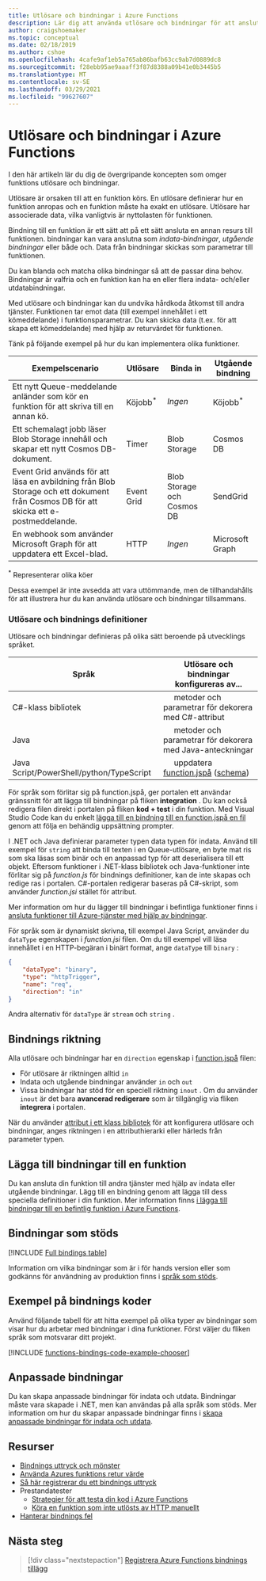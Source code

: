 ```yaml
---
title: Utlösare och bindningar i Azure Functions
description: Lär dig att använda utlösare och bindningar för att ansluta din Azure-funktion till online-händelser och molnbaserade tjänster.
author: craigshoemaker
ms.topic: conceptual
ms.date: 02/18/2019
ms.author: cshoe
ms.openlocfilehash: 4cafe9af1eb5a765ab86bafb63cc9ab7d0889dc8
ms.sourcegitcommit: f28ebb95ae9aaaff3f87d8388a09b41e0b3445b5
ms.translationtype: MT
ms.contentlocale: sv-SE
ms.lasthandoff: 03/29/2021
ms.locfileid: "99627607"
---
```

# <a name="azure-functions-triggers-and-bindings-concepts"></a>Utlösare och bindningar i Azure Functions

I den här artikeln lär du dig de övergripande koncepten som omger funktions utlösare och bindningar.

Utlösare är orsaken till att en funktion körs. En utlösare definierar hur en funktion anropas och en funktion måste ha exakt en utlösare. Utlösare har associerade data, vilka vanligtvis är nyttolasten för funktionen. 

Bindning till en funktion är ett sätt att på ett sätt ansluta en annan resurs till funktionen. bindningar kan vara anslutna som *indata-bindningar*, *utgående bindningar* eller både och. Data från bindningar skickas som parametrar till funktionen.

Du kan blanda och matcha olika bindningar så att de passar dina behov. Bindningar är valfria och en funktion kan ha en eller flera indata- och/eller utdatabindningar.

Med utlösare och bindningar kan du undvika hårdkoda åtkomst till andra tjänster. Funktionen tar emot data (till exempel innehållet i ett kömeddelande) i funktionsparametrar. Du kan skicka data (t.ex. för att skapa ett kömeddelande) med hjälp av returvärdet för funktionen. 

Tänk på följande exempel på hur du kan implementera olika funktioner.

| Exempelscenario | Utlösare | Binda in | Utgående bindning |
|-------------|---------|---------------|----------------|
| Ett nytt Queue-meddelande anländer som kör en funktion för att skriva till en annan kö. | Köjobb<sup>*</sup> | *Ingen* | Köjobb<sup>*</sup> |
|Ett schemalagt jobb läser Blob Storage innehåll och skapar ett nytt Cosmos DB-dokument. | Timer | Blob Storage | Cosmos DB |
|Event Grid används för att läsa en avbildning från Blob Storage och ett dokument från Cosmos DB för att skicka ett e-postmeddelande. | Event Grid | Blob Storage och Cosmos DB | SendGrid |
| En webhook som använder Microsoft Graph för att uppdatera ett Excel-blad. | HTTP | *Ingen* | Microsoft Graph |

<sup>\*</sup> Representerar olika köer

Dessa exempel är inte avsedda att vara uttömmande, men de tillhandahålls för att illustrera hur du kan använda utlösare och bindningar tillsammans.

###  <a name="trigger-and-binding-definitions"></a>Utlösare och bindnings definitioner

Utlösare och bindningar definieras på olika sätt beroende på utvecklings språket.

| Språk | Utlösare och bindningar konfigureras av... |
|-------------|--------------------------------------------|
| C#-klass bibliotek | &nbsp;&nbsp;&nbsp;&nbsp;&nbsp;metoder och parametrar för dekorera med C#-attribut |
| Java | &nbsp;&nbsp;&nbsp;&nbsp;&nbsp;metoder och parametrar för dekorera med Java-anteckningar  | 
| Java Script/PowerShell/python/TypeScript | &nbsp;&nbsp;&nbsp;&nbsp;&nbsp;uppdatera [function.jspå](./functions-reference.md) ([schema](http://json.schemastore.org/function)) |

För språk som förlitar sig på function.jspå, ger portalen ett användar gränssnitt för att lägga till bindningar på fliken **integration** . Du kan också redigera filen direkt i portalen på fliken **kod + test** i din funktion. Med Visual Studio Code kan du enkelt [lägga till en bindning till en function.jspå en fil](functions-develop-vs-code.md?tabs=nodejs#add-a-function-to-your-project) genom att följa en behändig uppsättning prompter. 

I .NET och Java definierar parameter typen data typen för indata. Använd till exempel för `string` att binda till texten i en Queue-utlösare, en byte mat ris som ska läsas som binär och en anpassad typ för att deserialisera till ett objekt. Eftersom funktioner i .NET-klass bibliotek och Java-funktioner inte förlitar sig på *function.js* för bindnings definitioner, kan de inte skapas och redige ras i portalen. C#-portalen redigerar baseras på C#-skript, som använder *function.jsi* stället för attribut.

Mer information om hur du lägger till bindningar i befintliga funktioner finns i [ansluta funktioner till Azure-tjänster med hjälp av bindningar](add-bindings-existing-function.md).

För språk som är dynamiskt skrivna, till exempel Java Script, använder du `dataType` egenskapen i *function.jsi* filen. Om du till exempel vill läsa innehållet i en HTTP-begäran i binärt format, ange `dataType` till `binary` :

```json
{
    "dataType": "binary",
    "type": "httpTrigger",
    "name": "req",
    "direction": "in"
}
```

Andra alternativ för `dataType` är `stream` och `string` .

## <a name="binding-direction"></a>Bindnings riktning

Alla utlösare och bindningar har en `direction` egenskap i [function.jspå](./functions-reference.md) filen:

- För utlösare är riktningen alltid `in`
- Indata och utgående bindningar använder `in` och `out`
- Vissa bindningar har stöd för en speciell riktning `inout` . Om du använder `inout` är det bara **avancerad redigerare** som är tillgänglig via fliken **integrera** i portalen.

När du använder [attribut i ett klass bibliotek](functions-dotnet-class-library.md) för att konfigurera utlösare och bindningar, anges riktningen i en attributhierarki eller härleds från parameter typen.

## <a name="add-bindings-to-a-function"></a>Lägga till bindningar till en funktion

Du kan ansluta din funktion till andra tjänster med hjälp av indata eller utgående bindningar. Lägg till en bindning genom att lägga till dess speciella definitioner i din funktion. Mer information finns [i lägga till bindningar till en befintlig funktion i Azure Functions](add-bindings-existing-function.md).  

## <a name="supported-bindings"></a>Bindningar som stöds

[!INCLUDE [Full bindings table](../../includes/functions-bindings.md)]

Information om vilka bindningar som är i för hands version eller som godkänns för användning av produktion finns i [språk som stöds](supported-languages.md).

## <a name="bindings-code-examples"></a>Exempel på bindnings koder

Använd följande tabell för att hitta exempel på olika typer av bindningar som visar hur du arbetar med bindningar i dina funktioner. Först väljer du fliken språk som motsvarar ditt projekt. 

[!INCLUDE [functions-bindings-code-example-chooser](../../includes/functions-bindings-code-example-chooser.md)]

## <a name="custom-bindings"></a>Anpassade bindningar

Du kan skapa anpassade bindningar för indata och utdata. Bindningar måste vara skapade i .NET, men kan användas på alla språk som stöds. Mer information om hur du skapar anpassade bindningar finns i [skapa anpassade bindningar för indata och utdata](https://github.com/Azure/azure-webjobs-sdk/wiki/Creating-custom-input-and-output-bindings).

## <a name="resources"></a>Resurser
- [Bindnings uttryck och mönster](./functions-bindings-expressions-patterns.md)
- [Använda Azures funktions retur värde](./functions-bindings-return-value.md)
- [Så här registrerar du ett bindnings uttryck](./functions-bindings-register.md)
- Prestandatester
  - [Strategier för att testa din kod i Azure Functions](functions-test-a-function.md)
  - [Köra en funktion som inte utlösts av HTTP manuellt](functions-manually-run-non-http.md)
- [Hanterar bindnings fel](./functions-bindings-errors.md)

## <a name="next-steps"></a>Nästa steg
> [!div class="nextstepaction"]
> [Registrera Azure Functions bindnings tillägg](./functions-bindings-register.md)
